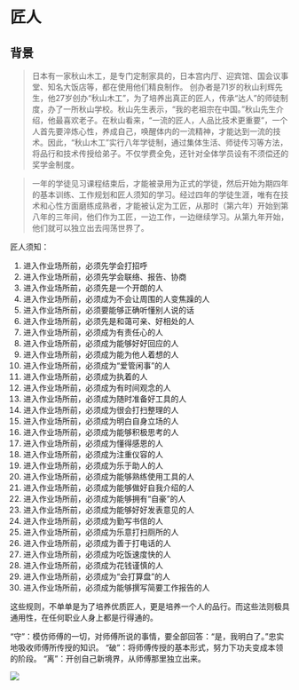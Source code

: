 # 匠人

## 背景

>日本有一家秋山木工，是专门定制家具的，日本宫内厅、迎宾馆、国会议事堂、知名大饭店等，都在使用他们精良制作。
创办者是71岁的秋山利辉先生，他27岁创办“秋山木工”，为了培养出真正的匠人，传承“达人”的师徒制度，办了一所秋山学校。秋山先生表示，“我的老祖宗在中国。”秋山先生介绍，他最喜欢老子。在秋山看来，“一流的匠人，人品比技术更重要”，一个人首先要淬炼心性，养成自己，唤醒体内的一流精神，才能达到一流的技术。因此，“秋山木工”实行八年学徒制，通过集体生活、师徒传习等方法，将品行和技术传授给弟子。不仅学费全免，还针对全体学员设有不须偿还的奖学金制度。
	
>一年的学徒见习课程结束后，才能被录用为正式的学徒，然后开始为期四年的基本训练、工作规划和匠人须知的学习。经过四年的学徒生涯，唯有在技术和心性方面磨练成熟者，才能被认定为工匠，从那时（第六年）开始到第八年的三年间，他们作为工匠，一边工作，一边继续学习。从第九年开始，他们就可以独立出去闯荡世界了。


匠人须知：

1. 进入作业场所前，必须先学会打招呼
1. 进入作业场所前，必须先学会联络、报告、协商 
1. 进入作业场所前，必须先是一个开朗的人 
1. 进入作业场所前，必须成为不会让周围的人变焦躁的人 
1. 进入作业场所前，必须要能够正确听懂别人说的话 
1. 进入作业场所前，必须先是和蔼可亲、好相处的人 
1. 进入作业场所前，必须成为有责任心的人 
1. 进入作业场所前，必须成为能够好好回应的人
1. 进入作业场所前，必须成为能为他人着想的人 
1. 进入作业场所前，必须成为“爱管闲事”的人 
1. 进入作业场所前，必须成为执着的人 
1. 进入作业场所前，必须成为有时间观念的人 
1. 进入作业场所前，必须成为随时准备好工具的人 
1. 进入作业场所前，必须成为很会打扫整理的人 
1. 进入作业场所前，必须成为明白自身立场的人
1. 进入作业场所前，必须成为能够积极思考的人
1. 进入作业场所前，必须成为懂得感恩的人
1. 进入作业场所前，必须成为注重仪容的人
1. 进入作业场所前，必须成为乐于助人的人
1. 进入作业场所前，必须成为能够熟练使用工具的人 
1. 进入作业场所前，必须成为能够做好自我介绍的人 
1. 进入作业场所前，必须成为能够拥有“自豪”的人 
1. 进入作业场所前，必须成为能够好好发表意见的人 
1. 进入作业场所前，必须成为勤写书信的人 
1. 进入作业场所前，必须成为乐意打扫厕所的人 
1. 进入作业场所前，必须成为善于打电话的人 
1. 进入作业场所前，必须成为吃饭速度快的人 
1. 进入作业场所前，必须成为花钱谨慎的人 
1. 进入作业场所前，必须成为“会打算盘”的人 
1. 进入作业场所前，必须成为能够撰写简要工作报告的人

这些规则，不单单是为了培养优质匠人，更是培养一个人的品行。而这些法则极具通用性，在任何职业人身上都是行得通的。

“守”：模仿师傅的一切，对师傅所说的事情，要全部回答：“是，我明白了。”忠实地吸收师傅所传授的知识。
“破”：将师傅传授的基本形式，努力下功夫变成本领的阶段。
“离”：开创自己新境界，从师傅那里独立出来。


![](http://img3.doubanio.com/lpic/s28343659.jpg)

